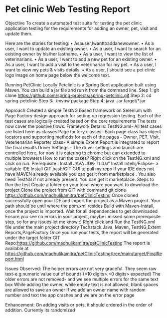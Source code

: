 # Pet clinic Web Testing Report
Objective
To create a automated test suite for testing the pet clinic application testing for the requirements for adding an owner, pet, visit and update them.

Here are the stories for testing:
• Asauser,Iwanttoaddanewowner.
• As a user, I want to update an existing owner.
• As a user, I want to search for an existing owner by his/her lastname.
• As a user, I want to view the list of veterinarians.
• As a user, I want to add a new pet for an existing owner.
• As a user, I want to add a visit to the veterinarian for my pet.
• As a user, I want to view my pets & visits details.
• As a user, I should see a pet clinic logo image on home page below the
welcome text.

Running PetClinic Locally
Petclinic is a Spring Boot application built using Maven. You can build a jar file and run it from the command line.
Step 1: git clone https://github.com/spring-projects/spring-petclinic.git Step 2: cd spring-petclinic
Step 3: ./mvnw package
Step 4: java -jar target/*.jar

Approach
Created a simple TestNG based framework on Selenium with Page Factory design approach for setting up regression testing. Each of the test cases are logically created based on the core requirements
The tests now cover the positive flows.
Framework Details: 
TestNG.xml- All test cases are listed here as classes
Page factory classes- Each page class has object locators and supporting methods for each of the pages - Owner, PET, Visit, Vetenenarian
Reporter class- A simple Extent Report is integrated to report the final results
Driver Settings - The driver settings and launch are controlled here, for now it is catering to chrome but can extended to multiple browsers
How to run the cases?
Right click on the TestNG.xml and click on run.
Prerequisite : Install JAVA JDK- 11.0.6" Install Intellij/Eclipse- a suitable IDE Install GIT bash/GIT GUI to pull my repo If your IDE does not have MAVEN already available you can get it from marketplace . You also need TestNG if not already present. You can get it marketplace.
Steps to Run the test
Create a folder on your local where you want to download the project Clone the project from GIT with command git clone https://github.com/madhulikamitra/petClinicTesting
Once cloned successfully open your IDE and import the project as a Maven project. Your path should be until where the pom.xml resides Build with Maven-Install, once the project is imported. Wait for all dependencies to get downloaded Ensure you see no errors in your project, maybe i missed some prerequisite step, so for any issues let me know :) 
Right click and Run the TestNG.xml file under the main project directory
Techstack Java, Maven, TestNG,Extent Reports,PageFactory
Once you run your tests, the report will be generated under the target folder
GIT Repo:https://github.com/madhulikamitra/petClinicTesting
The report is available at https://github.com/madhulikamitra/petClinicTesting/tree/main/target/FinalReport.html

Issues Observed:
The helper errors are not very graceful.  They seem raw text-e.g.numeric value out of bounds (<10 digits>.<0 digits> expected)
The older errors are not removed- and we see multiple errors for the same text box
While adding the owner, while empty text is not allowed, blank spaces are allowed to save an owner
If we add an owner name with random number and text the app crashes and we are on the error page

Enhancement:
On adding visits or pets, it should ordered in the order of addition. Currently its randomized


